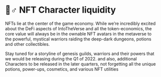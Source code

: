 # 🦸♂ NFT Character liquidity

NFTs lie at the center of the game economy. While we’re incredibly excited about the DeFi aspects of IntoTheVerse and all the token-economics, the core value will always be in the ownable NFT avatars in the metaverse to the powerful, mystical warriors raiding the deep-dark dungeons, potions and other collectibles.

Stay tuned for a storyline of genesis guilds, warriors and their powers that we would be releasing during the Q1 of 2022. and also, additional Characters to be released in the later quarters, not forgetting all the unique potions, power-ups, cosmetics, and various NFT utilities&#x20;
